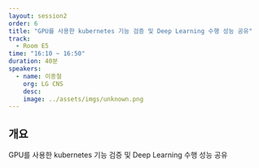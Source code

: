 ```yaml
---
layout: session2
order: 6
title: "GPU를 사용한 kubernetes 기능 검증 및 Deep Learning 수행 성능 공유"
track:
  - Room E5
time: "16:10 ~ 16:50"
duration: 40분
speakers:
  - name: 이종철
    org: LG CNS
    desc: 
    image: ../assets/imgs/unknown.png
---
```


## 개요

GPU를 사용한 kubernetes 기능 검증 및 Deep Learning 수행 성능 공유
